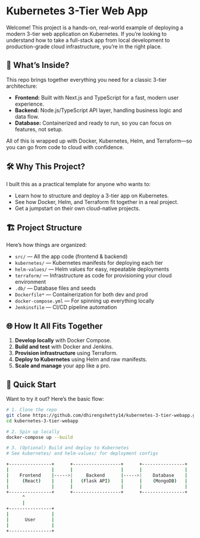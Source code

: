 # Kubernetes 3-Tier Web App

Welcome! This project is a hands-on, real-world example of deploying a modern 3-tier web application on Kubernetes. If you’re looking to understand how to take a full-stack app from local development to production-grade cloud infrastructure, you’re in the right place.

## 🚀 What’s Inside?

This repo brings together everything you need for a classic 3-tier architecture:

- **Frontend:** Built with Next.js and TypeScript for a fast, modern user experience.
- **Backend:** Node.js/TypeScript API layer, handling business logic and data flow.
- **Database:** Containerized and ready to run, so you can focus on features, not setup.

All of this is wrapped up with Docker, Kubernetes, Helm, and Terraform—so you can go from code to cloud with confidence.

## 🛠️ Why This Project?

I built this as a practical template for anyone who wants to:
- Learn how to structure and deploy a 3-tier app on Kubernetes.
- See how Docker, Helm, and Terraform fit together in a real project.
- Get a jumpstart on their own cloud-native projects.

## 🏗️ Project Structure

Here’s how things are organized:

- `src/` — All the app code (frontend & backend)
- `kubernetes/` — Kubernetes manifests for deploying each tier
- `helm-values/` — Helm values for easy, repeatable deployments
- `terraform/` — Infrastructure as code for provisioning your cloud environment
- `.db/` — Database files and seeds
- `Dockerfile*` — Containerization for both dev and prod
- `docker-compose.yml` — For spinning up everything locally
- `Jenkinsfile` — CI/CD pipeline automation

## 🌐 How It All Fits Together

1. **Develop locally** with Docker Compose.
2. **Build and test** with Docker and Jenkins.
3. **Provision infrastructure** using Terraform.
4. **Deploy to Kubernetes** using Helm and raw manifests.
5. **Scale and manage** your app like a pro.

## 🚦 Quick Start

Want to try it out? Here’s the basic flow:

```bash
# 1. Clone the repo
git clone https://github.com/dhirengshetty14/kubernetes-3-tier-webapp.git
cd kubernetes-3-tier-webapp

# 2. Spin up locally
docker-compose up --build

# 3. (Optional) Build and deploy to Kubernetes
# See kubernetes/ and helm-values/ for deployment configs

+----------------+      +------------------+      +----------------+
|                |      |                  |      |                |
|    Frontend    |----->|     Backend      |----->|    Database    |
|     (React)    |      |   (Flask API)    |      |    (MongoDB)   |
|                |      |                  |      |                |
+----------------+      +------------------+      +----------------+
      ^
      |
+----------------+
|                |
|      User      |
|                |
+----------------+
